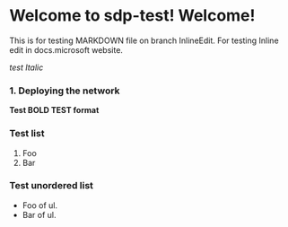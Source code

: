 # Welcome to sdp-test! Welcome!

This is for testing MARKDOWN file on branch InlineEdit. For testing
Inline edit in docs.microsoft website. 

*test Italic*

### 1. Deploying the network
**Test BOLD TEST format**

### Test list
1.  Foo
2.  Bar

### Test unordered list
-   Foo of ul.
-   Bar of ul.



